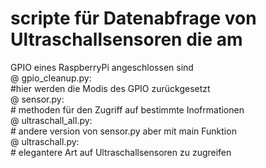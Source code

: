 # scripte für Datenabfrage von Ultraschallsensoren die am 
GPIO eines RaspberryPi angeschlossen sind  
@ gpio_cleanup.py:   
	#hier werden die Modis des GPIO zurückgesetzt  
@ sensor.py:  
	# methoden für den Zugriff auf bestimmte Inofrmationen  
@ ultraschall_all.py:  
	# andere version von sensor.py aber mit main Funktion  
@ ultraschall.py:  
	# elegantere Art auf Ultraschallsensoren zu zugreifen  
